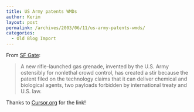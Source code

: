 ```yaml
---
title: US Army patents WMDs
author: Kerim
layout: post
permalink: /archives/2003/06/11/us-army-patents-wmds/
categories:
  - Old Blog Import
---
```

From <a href="http://sfgate.com/cgi-bin/article.cgi?file=/c/a/2003/06/09/BU144036.DTL&#38;type=printable" onclick="_gaq.push(['_trackEvent', 'outbound-article', 'http://sfgate.com/cgi-bin/article.cgi?file=/c/a/2003/06/09/BU144036.DTL&type=printable', 'SF Gate']);" >SF Gate</a>:


>   A new rifle-launched gas grenade, invented by the U.S. Army ostensibly for nonlethal crowd control, has created a stir because the patent filed on the technology claims that it can deliver chemical and biological agents, two payloads forbidden by international treaty and U.S. law.


Thanks to <a href="http://www.cursor.org/" onclick="_gaq.push(['_trackEvent', 'outbound-article', 'http://www.cursor.org/', 'Cursor.org']);" >Cursor.org</a> for the link!

